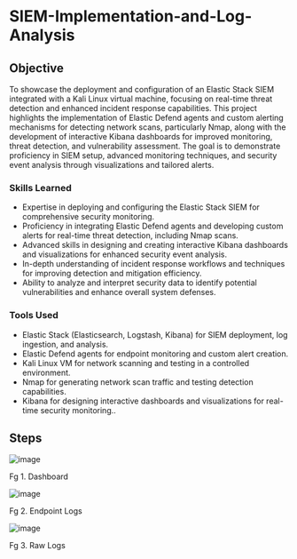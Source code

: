 # SIEM-Implementation-and-Log-Analysis

## Objective

To showcase the deployment and configuration of an Elastic Stack SIEM integrated with a Kali Linux virtual machine, focusing on real-time threat detection and enhanced incident response capabilities. This project highlights the implementation of Elastic Defend agents and custom alerting mechanisms for detecting network scans, particularly Nmap, along with the development of interactive Kibana dashboards for improved monitoring, threat detection, and vulnerability assessment. The goal is to demonstrate proficiency in SIEM setup, advanced monitoring techniques, and security event analysis through visualizations and tailored alerts.

### Skills Learned

- Expertise in deploying and configuring the Elastic Stack SIEM for comprehensive security monitoring.
- Proficiency in integrating Elastic Defend agents and developing custom alerts for real-time threat detection, including Nmap scans.
- Advanced skills in designing and creating interactive Kibana dashboards and visualizations for enhanced security event analysis.
- In-depth understanding of incident response workflows and techniques for improving detection and mitigation efficiency.
- Ability to analyze and interpret security data to identify potential vulnerabilities and enhance overall system defenses.

### Tools Used

- Elastic Stack (Elasticsearch, Logstash, Kibana) for SIEM deployment, log ingestion, and analysis.
- Elastic Defend agents for endpoint monitoring and custom alert creation.
- Kali Linux VM for network scanning and testing in a controlled environment.
- Nmap for generating network scan traffic and testing detection capabilities.
- Kibana for designing interactive dashboards and visualizations for real-time security monitoring..

## Steps
![image](https://github.com/user-attachments/assets/f34d4f56-4c3b-4e98-acb0-3eb99d2b2ee7)

  Fg 1. Dashboard

![image](https://github.com/user-attachments/assets/ff24bf87-9c0a-4f73-9d73-cd0272484ccc)

  Fg 2. Endpoint Logs 

  ![image](https://github.com/user-attachments/assets/6f7a5acd-9079-4003-bf03-049b5279ecd4)

  Fg 3. Raw Logs 

